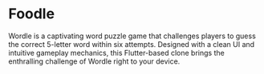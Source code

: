 # Foodle
Wordle is a captivating word puzzle game that challenges players to guess the correct 5-letter word within six attempts. Designed with a clean UI and intuitive gameplay mechanics, this Flutter-based clone brings the enthralling challenge of Wordle right to your device.
